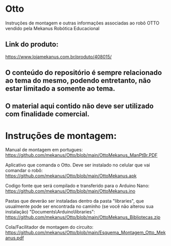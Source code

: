 # Otto
Instruções de montagem e outras informações associadas ao robô OTTO vendido pela Mekanus Robótica Educacional



## Link do produto: 

https://www.lojamekanus.com.br/produto/408015/


## O conteúdo do repositório é sempre relacionado ao tema do mesmo, podendo entretanto, não estar limitado a somente ao tema. 

## O material aqui contido não deve ser utilizado com finalidade comercial.


# Instruções de montagem:

Manual de montagem em portugues: https://github.com/mekanus/Otto/blob/main/OttoMekanus_ManPtBr.PDF

Aplicativo que comanda o Otto. Deve ser instalado no celular que vai comandar o robô: https://github.com/mekanus/Otto/blob/main/OttoMekanus.apk

Codigo fonte que será compilado e transferido para o Arduino Nano: https://github.com/mekanus/Otto/blob/main/OttoMekanus.ino

Pastas que deverão ser instaladas dentro da pasta "libraries", que usualmente pode ser encontrada no caminho (se você não  alterou sua instalação) "Documents\Arduino\libraries": https://github.com/mekanus/Otto/blob/main/OttoMekanus_Bibliotecas.zip


Cola/Facilitador de montagem do circuito: https://github.com/mekanus/Otto/blob/main/Esquema_Montagem_Otto_Mekanus.pdf
